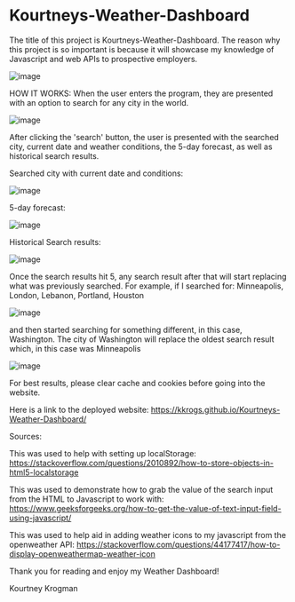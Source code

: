 # Kourtneys-Weather-Dashboard

The title of this project is Kourtneys-Weather-Dashboard. The reason why this project is so important is because it will showcase my knowledge of Javascript and web APIs to prospective employers.

![image](https://user-images.githubusercontent.com/95041311/152923312-c17ac38a-3c94-4a13-975f-f1992468066a.png)


HOW IT WORKS: When the user enters the program, they are presented with an option to search for any city in the world.

![image](https://user-images.githubusercontent.com/95041311/152922230-2e3f57ce-c3d8-42f4-a999-40e9d708aa67.png)

After clicking the 'search' button, the user is presented with the searched city, current date and weather conditions, the 5-day forecast, as well as historical search results.

Searched city with current date and conditions:

![image](https://user-images.githubusercontent.com/95041311/152922519-368e2770-33f4-47b6-a6c8-c8558144ebb7.png)

5-day forecast:

![image](https://user-images.githubusercontent.com/95041311/152922571-1ae6cfb3-85f4-48bd-9528-9b20e2152212.png)

Historical Search results:

![image](https://user-images.githubusercontent.com/95041311/152922617-67d6dca9-f82d-4f1e-9b28-d9bcc58841c8.png)

Once the search results hit 5, any search result after that will start replacing what was previously searched. For example, if I searched for: Minneapolis, London, Lebanon, Portland, Houston

![image](https://user-images.githubusercontent.com/95041311/152922784-cdd3d6bd-06f0-4213-af3a-35a4bc3b9012.png)

and then started searching for something different, in this case, Washington. The city of Washington will replace the oldest search result which, in this case was Minneapolis

![image](https://user-images.githubusercontent.com/95041311/152922953-35734be4-baf7-4b11-81f8-422ca80a9f9a.png)

For best results, please clear cache and cookies before going into the website.

Here is a link to the deployed website: https://kkrogs.github.io/Kourtneys-Weather-Dashboard/

Sources:

This was used to help with setting up localStorage: https://stackoverflow.com/questions/2010892/how-to-store-objects-in-html5-localstorage

This was used to demonstrate how to grab the value of the search input from the HTML to Javascript to work with: https://www.geeksforgeeks.org/how-to-get-the-value-of-text-input-field-using-javascript/

This was used to help aid in adding weather icons to my javascript from the openweather API: https://stackoverflow.com/questions/44177417/how-to-display-openweathermap-weather-icon


Thank you for reading and enjoy my Weather Dashboard!


Kourtney Krogman


